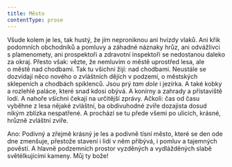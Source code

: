 ```yaml
---
title: Město
contentType: prose
---
```


<section>

Všude kolem je les, tak hustý, že jím neproniknou ani hvizdy vlaků. Ani křik podomních obchodníků a pomluvy a záhadné náznaky hrůz, ani odvážlivci s plamenomety, ani prospektoři a zdravotní inspektoři se nedostanou daleko za okraj. Přesto však: vězte, že nemluvím o městě uprostřed lesa, ale o městě nad chodbami. Tak tu všichni žijí: nad chodbami. Neustále se dozvídají něco nového o zvláštních dějích v podzemí, o městských sklepeních a chodbách spiklenců. Jsou prý _tam dole_ i jezírka. A také kobky a rozlehlé paláce, které snad kdosi obývá. A konírny a zahrady a přístaviště lodí. A nahoře všichni čekají na určitější zprávy. Ačkoli: čas od času vyběhne z lesa nějaké zvláštní, ba obdivuhodné zvíře dozajista dosud nikým zblízka nespatřené. A prochází se tu přede všemi po ulicích, krásné, hrůzně zvláštní zvíře.

</section>

<section>

Ano: Podivný a zřejmě krásný je les a podivně tísní město, které se den ode dne zmenšuje, přestože stavení i lidí v něm přibývá, i pomluv a tajemných pověstí. A hlavně podzemních prostor vyzděných a vydlážděných slabě světélkujícími kameny. Můj ty bože!

</section>
